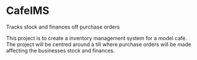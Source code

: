 # CafeIMS
Tracks stock and finances off purchase orders

This project is to create a inventory management system for a model cafe. The project will be centred around a till where purchase orders will be made affecting the businesses stock and finances. 
